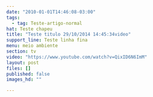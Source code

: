 ```yaml
---
date: "2010-01-01T14:46:08-03:00"
tags:
  - tag: Teste-artigo-normal
hat: Teste chapeu
title: "Teste titulo 29/10/2014 14:45:34video"
support_line: Teste linha fina
menu: meio ambiente
section: tv
video: "https://www.youtube.com/watch?v=QixID6N6ImM"
layout: post
files: []
published: false
images_hd: ""

---
```

